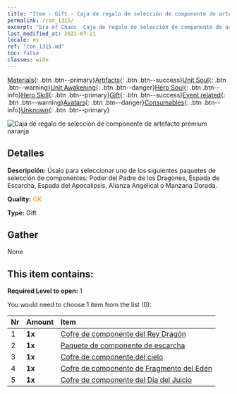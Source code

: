 ```yaml
---
title: "Item - Gift - Caja de regalo de selección de componente de artefacto prémium naranja"
permalink: /con_1315/
excerpt: "Era of Chaos  Caja de regalo de selección de componente de artefacto prémium naranja"
last_modified_at: 2021-07-21
locale: es
ref: "con_1315.md"
toc: false
classes: wide
---
```

 [Materials](/ItemsES/){: .btn .btn--primary}[Artifacts](/ItemsES/Artifacts/){: .btn .btn--success}[Unit Soul](/ItemsES/UnitSoul/){: .btn .btn--warning}[Unit Awakening](/ItemsES/UnitAwakening/){: .btn .btn--danger}[Hero Soul](/ItemsES/HeroSoul/){: .btn .btn--info}[Hero Skill](/ItemsES/HeroSkill/){: .btn .btn--primary}[Gift](/ItemsES/Gift/){: .btn .btn--success}[Event related](/ItemsES/Events/){: .btn .btn--warning}[Avatars](/ItemsES/Avatars/){: .btn .btn--danger}[Consumables](/ItemsES/Consumables/){: .btn .btn--info}[Unknown](/ItemsES/Unknown/){: .btn .btn--primary}

 ![Caja de regalo de selección de componente de artefacto prémium naranja](/images/t/i_906054.png)

## Detalles
 **Descripción:** Úsalo para seleccionar uno de los siguientes paquetes de selección de componentes: Poder del Padre de los Dragones, Espada de Escarcha, Espada del Apocalipsis, Alianza Angelical o Manzana Dorada.

 **Quality:** <span style="color: #FF8C00">OK</span>

 **Type:** Gift

## Gather

  None

## This item contains:

 **Required Level to open:** 1

 You would need to choose 1 item from the list (0):

  | Nr | Amount |     Item    |
  |:---|:-------|:------------|
  | 1 |  **1x** | [Cofre de componente del Rey Dragón](/ItemsES/con_1348/) |  | 
  | 2 |  **1x** | [Paquete de componente de escarcha](/ItemsES/con_1352/) |  | 
  | 3 |  **1x** | [Cofre de componente del cielo](/ItemsES/con_1354/) |  | 
  | 4 |  **1x** | [Cofre de componente de Fragmento del Edén](/ItemsES/con_1864/) |  | 
  | 5 |  **1x** | [Cofre de componente del Día del Juicio](/ItemsES/con_1360/) |  | 

